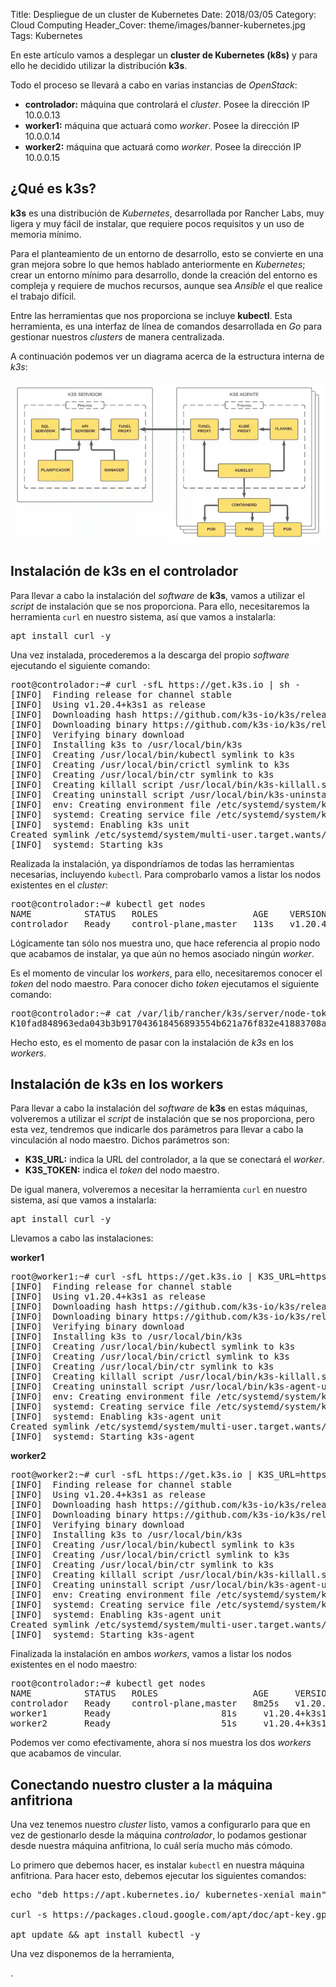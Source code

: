 Title: Despliegue de un cluster de Kubernetes
Date: 2018/03/05
Category: Cloud Computing
Header_Cover: theme/images/banner-kubernetes.jpg
Tags: Kubernetes

En este artículo vamos a desplegar un **cluster de Kubernetes (k8s)** y para ello he decidido utilizar la distribución **k3s**.

Todo el proceso se llevará a cabo en varias instancias de *OpenStack*:

- **controlador:** máquina que controlará el *cluster*. Posee la dirección IP 10.0.0.13
- **worker1:** máquina que actuará como *worker*. Posee la dirección IP 10.0.0.14
- **worker2:** máquina que actuará como *worker*. Posee la dirección IP 10.0.0.15


## ¿Qué es k3s?

**k3s** es una distribución de *Kubernetes*, desarrollada por Rancher Labs, muy ligera y muy fácil de instalar, que requiere pocos requisitos y un uso de memoria mínimo.

Para el planteamiento de un entorno de desarrollo, esto se convierte en una gran mejora sobre lo que hemos hablado anteriormente en *Kubernetes*; crear un entorno mínimo para desarrollo, donde la creación del entorno es compleja y requiere de muchos recursos, aunque sea *Ansible* el que realice el trabajo difícil.

Entre las herramientas que nos proporciona se incluye **kubectl**. Esta herramienta, es una interfaz de línea de comandos desarrollada en *Go* para gestionar nuestros *clusters* de manera centralizada.

A continuación podemos ver un diagrama acerca de la estructura interna de *k3s*:

![.](images/hlc_despliegue_de_un_cluster_de_kubernetes/estructurainterna.png)


## Instalación de k3s en el controlador

Para llevar a cabo la instalación del *software* de **k3s**, vamos a utilizar el *script* de instalación que se nos proporciona. Para ello, necesitaremos la herramienta `curl` en nuestro sistema, así que vamos a instalarla:

<pre>
apt install curl -y
</pre>

Una vez instalada, procederemos a la descarga del propio *software* ejecutando el siguiente comando:

<pre>
root@controlador:~# curl -sfL https://get.k3s.io | sh -
[INFO]  Finding release for channel stable
[INFO]  Using v1.20.4+k3s1 as release
[INFO]  Downloading hash https://github.com/k3s-io/k3s/releases/download/v1.20.4+k3s1/sha256sum-amd64.txt
[INFO]  Downloading binary https://github.com/k3s-io/k3s/releases/download/v1.20.4+k3s1/k3s
[INFO]  Verifying binary download
[INFO]  Installing k3s to /usr/local/bin/k3s
[INFO]  Creating /usr/local/bin/kubectl symlink to k3s
[INFO]  Creating /usr/local/bin/crictl symlink to k3s
[INFO]  Creating /usr/local/bin/ctr symlink to k3s
[INFO]  Creating killall script /usr/local/bin/k3s-killall.sh
[INFO]  Creating uninstall script /usr/local/bin/k3s-uninstall.sh
[INFO]  env: Creating environment file /etc/systemd/system/k3s.service.env
[INFO]  systemd: Creating service file /etc/systemd/system/k3s.service
[INFO]  systemd: Enabling k3s unit
Created symlink /etc/systemd/system/multi-user.target.wants/k3s.service → /etc/systemd/system/k3s.service.
[INFO]  systemd: Starting k3s
</pre>

Realizada la instalación, ya dispondríamos de todas las herramientas necesarias, incluyendo `kubectl`. Para comprobarlo vamos a listar los nodos existentes en el *cluster*:

<pre>
root@controlador:~# kubectl get nodes
NAME          STATUS   ROLES                  AGE    VERSION
controlador   Ready    control-plane,master   113s   v1.20.4+k3s1
</pre>

Lógicamente tan sólo nos muestra uno, que hace referencia al propio nodo que acabamos de instalar, ya que aún no hemos asociado ningún *worker*.

Es el momento de vincular los *workers*, para ello, necesitaremos conocer el *token* del nodo maestro. Para conocer dicho *token* ejecutamos el siguiente comando:

<pre>
root@controlador:~# cat /var/lib/rancher/k3s/server/node-token
K10fad848963eda043b3b917043618456893554b621a76f832e41883708a4dc094a::server:af342b2794ad1f7bcdfe0a7bd0ae9f31
</pre>

Hecho esto, es el momento de pasar con la instalación de *k3s* en los *workers*.


## Instalación de k3s en los workers

Para llevar a cabo la instalación del *software* de **k3s** en estas máquinas, volveremos a utilizar el *script* de instalación que se nos proporciona, pero esta vez, tendremos que indicarle dos parámetros para llevar a cabo la vinculación al nodo maestro. Dichos parámetros son:

- **K3S_URL:** indica la URL del controlador, a la que se conectará el *worker*.
- **K3S_TOKEN:** indica el *token* del nodo maestro.


De igual manera, volveremos a necesitar la herramienta `curl` en nuestro sistema, así que vamos a instalarla:

<pre>
apt install curl -y
</pre>

Llevamos a cabo las instalaciones:

**worker1**

<pre>
root@worker1:~# curl -sfL https://get.k3s.io | K3S_URL=https://10.0.0.13:6443 K3S_TOKEN=K10fad848963eda043b3b917043618456893554b621a76f832e41883708a4dc094a::server:af342b2794ad1f7bcdfe0a7bd0ae9f31 sh -
[INFO]  Finding release for channel stable
[INFO]  Using v1.20.4+k3s1 as release
[INFO]  Downloading hash https://github.com/k3s-io/k3s/releases/download/v1.20.4+k3s1/sha256sum-amd64.txt
[INFO]  Downloading binary https://github.com/k3s-io/k3s/releases/download/v1.20.4+k3s1/k3s
[INFO]  Verifying binary download
[INFO]  Installing k3s to /usr/local/bin/k3s
[INFO]  Creating /usr/local/bin/kubectl symlink to k3s
[INFO]  Creating /usr/local/bin/crictl symlink to k3s
[INFO]  Creating /usr/local/bin/ctr symlink to k3s
[INFO]  Creating killall script /usr/local/bin/k3s-killall.sh
[INFO]  Creating uninstall script /usr/local/bin/k3s-agent-uninstall.sh
[INFO]  env: Creating environment file /etc/systemd/system/k3s-agent.service.env
[INFO]  systemd: Creating service file /etc/systemd/system/k3s-agent.service
[INFO]  systemd: Enabling k3s-agent unit
Created symlink /etc/systemd/system/multi-user.target.wants/k3s-agent.service → /etc/systemd/system/k3s-agent.service.
[INFO]  systemd: Starting k3s-agent
</pre>

**worker2**

<pre>
root@worker2:~# curl -sfL https://get.k3s.io | K3S_URL=https://10.0.0.13:6443 K3S_TOKEN=K10fad848963eda043b3b917043618456893554b621a76f832e41883708a4dc094a::server:af342b2794ad1f7bcdfe0a7bd0ae9f31 sh -
[INFO]  Finding release for channel stable
[INFO]  Using v1.20.4+k3s1 as release
[INFO]  Downloading hash https://github.com/k3s-io/k3s/releases/download/v1.20.4+k3s1/sha256sum-amd64.txt
[INFO]  Downloading binary https://github.com/k3s-io/k3s/releases/download/v1.20.4+k3s1/k3s
[INFO]  Verifying binary download
[INFO]  Installing k3s to /usr/local/bin/k3s
[INFO]  Creating /usr/local/bin/kubectl symlink to k3s
[INFO]  Creating /usr/local/bin/crictl symlink to k3s
[INFO]  Creating /usr/local/bin/ctr symlink to k3s
[INFO]  Creating killall script /usr/local/bin/k3s-killall.sh
[INFO]  Creating uninstall script /usr/local/bin/k3s-agent-uninstall.sh
[INFO]  env: Creating environment file /etc/systemd/system/k3s-agent.service.env
[INFO]  systemd: Creating service file /etc/systemd/system/k3s-agent.service
[INFO]  systemd: Enabling k3s-agent unit
Created symlink /etc/systemd/system/multi-user.target.wants/k3s-agent.service → /etc/systemd/system/k3s-agent.service.
[INFO]  systemd: Starting k3s-agent
</pre>

Finalizada la instalación en ambos *workers*, vamos a listar los nodos existentes en el nodo maestro:

<pre>
root@controlador:~# kubectl get nodes
NAME          STATUS   ROLES                  AGE     VERSION
controlador   Ready    control-plane,master   8m25s   v1.20.4+k3s1
worker1       Ready    <none>                 81s     v1.20.4+k3s1
worker2       Ready    <none>                 51s     v1.20.4+k3s1
</pre>

Podemos ver como efectivamente, ahora sí nos muestra los dos *workers* que acabamos de vincular.


## Conectando nuestro cluster a la máquina anfitriona

Una vez tenemos nuestro *cluster* listo, vamos a configurarlo para que en vez de gestionarlo desde la máquina *controlador*, lo podamos gestionar desde nuestra máquina anfitriona, lo cuál sería mucho más cómodo.

Lo primero que debemos hacer, es instalar `kubectl` en nuestra máquina anfitriona. Para hacer esto, debemos ejecutar los siguientes comandos:

<pre>
echo "deb https://apt.kubernetes.io/ kubernetes-xenial main" | sudo tee -a /etc/apt/sources.list.d/kubernetes.list

curl -s https://packages.cloud.google.com/apt/doc/apt-key.gpg | sudo apt-key add -

apt update && apt install kubectl -y
</pre>

Una vez disponemos de la herramienta, 





















.
